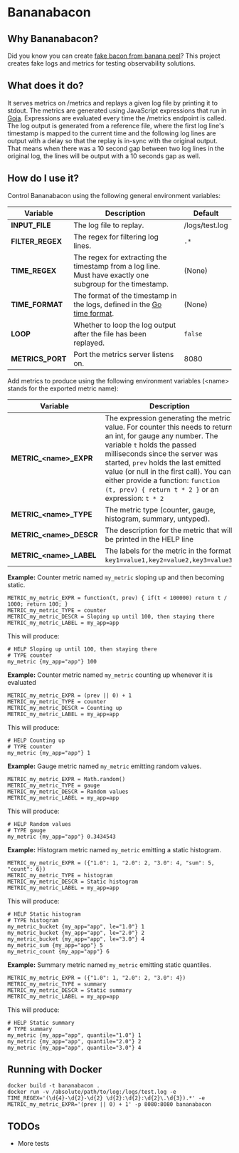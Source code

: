 # Bananabacon

## Why Bananabacon?

Did you know you can create [fake bacon from banana peel](https://gardengrubblog.com/how-to-make-the-best-vegan-banana-peel-bacon/)?
This project creates fake logs and metrics for testing observability solutions.

## What does it do?

It serves metrics on /metrics and replays a given log file by printing it to stdout.
The metrics are generated using JavaScript expressions that run in [Goja](https://github.com/dop251/goja). Expressions are evaluated
every time the /metrics endpoint is called.
The log output is generated from a reference file, where the first log line's timestamp is mapped to the current time and the following
log lines are output with a delay so that the replay is in-sync with the original output. That means when there was a 10 second gap between
two log lines in the original log, the lines will be output with a 10 seconds gap as well.

## How do I use it?

Control Bananabacon using the following general environment variables:

| Variable         | Description                                                                                                                         | Default        |
| ---------------- | ----------------------------------------------------------------------------------------------------------------------------------- | -------------- |
| **INPUT_FILE**   | The log file to replay.                                                                                                             | /logs/test.log |
| **FILTER_REGEX** | The regex for filtering log lines.                                                                                                  | `.*`           |
| **TIME_REGEX**   | The regex for extracting the timestamp from a log line. Must have exactly one subgroup for the timestamp.                           | (None)         |
| **TIME_FORMAT**  | The format of the timestamp in the logs, defined in the [Go time format](https://www.geeksforgeeks.org/time-formatting-in-golang/). | (None)         |
| **LOOP**         | Whether to loop the log output after the file has been replayed.                                                                    | `false`        |
| **METRICS_PORT** | Port the metrics server listens on.                                                                                                 | 8080           |

Add metrics to produce using the following environment variables (\<name\> stands for the exported metric name):

| Variable                    | Description                                                                                                                                                                                                                                                                                                                                                 | Default                                                   |
| --------------------------- | ----------------------------------------------------------------------------------------------------------------------------------------------------------------------------------------------------------------------------------------------------------------------------------------------------------------------------------------------------------- | --------------------------------------------------------- |
| **METRIC\_\<name\>\_EXPR**  | The expression generating the metric value. For counter this needs to return an int, for gauge any number. The variable `t` holds the passed milliseconds since the server was started, `prev` holds the last emitted value (or null in the first call). You can either provide a function: `function (t, prev) { return t * 2 }` or an expression: `t * 2` | `t`. Check below for examples for different metric types. |
| **METRIC\_\<name\>\_TYPE**  | The metric type (counter, gauge, histogram, summary, untyped).                                                                                                                                                                                                                                                                                              | `counter`                                                 |
| **METRIC\_\<name\>\_DESCR** | The description for the metric that will be printed in the HELP line                                                                                                                                                                                                                                                                                        | ""                                                        |
| **METRIC\_\<name\>\_LABEL** | The labels for the metric in the format `key1=value1,key2=value2,key3=value3`.                                                                                                                                                                                                                                                                              | (None)                                                    |

**Example:** Counter metric named `my_metric` sloping up and then becoming static.

```
METRIC_my_metric_EXPR = function(t, prev) { if(t < 100000) return t / 1000; return 100; }
METRIC_my_metric_TYPE = counter
METRIC_my_metric_DESCR = Sloping up until 100, then staying there
METRIC_my_metric_LABEL = my_app=app
```

This will produce:

```
# HELP Sloping up until 100, then staying there
# TYPE counter
my_metric {my_app="app"} 100
```

**Example:** Counter metric named `my_metric` counting up whenever it is evaluated

```
METRIC_my_metric_EXPR = (prev || 0) + 1
METRIC_my_metric_TYPE = counter
METRIC_my_metric_DESCR = Counting up
METRIC_my_metric_LABEL = my_app=app
```

This will produce:

```
# HELP Counting up
# TYPE counter
my_metric {my_app="app"} 1
```

**Example:** Gauge metric named `my_metric` emitting random values.

```
METRIC_my_metric_EXPR = Math.random()
METRIC_my_metric_TYPE = gauge
METRIC_my_metric_DESCR = Random values
METRIC_my_metric_LABEL = my_app=app
```

This will produce:

```
# HELP Random values
# TYPE gauge
my_metric {my_app="app"} 0.3434543
```

**Example:** Histogram metric named `my_metric` emitting a static histogram.

```
METRIC_my_metric_EXPR = ({"1.0": 1, "2.0": 2, "3.0": 4, "sum": 5, "count": 6})
METRIC_my_metric_TYPE = histogram
METRIC_my_metric_DESCR = Static histogram
METRIC_my_metric_LABEL = my_app=app
```

This will produce:

```
# HELP Static histogram
# TYPE histogram
my_metric_bucket {my_app="app", le="1.0"} 1
my_metric_bucket {my_app="app", le="2.0"} 2
my_metric_bucket {my_app="app", le="3.0"} 4
my_metric_sum {my_app="app"} 5
my_metric_count {my_app="app"} 6
```

**Example:** Summary metric named `my_metric` emitting static quantiles.

```
METRIC_my_metric_EXPR = ({"1.0": 1, "2.0": 2, "3.0": 4})
METRIC_my_metric_TYPE = summary
METRIC_my_metric_DESCR = Static summary
METRIC_my_metric_LABEL = my_app=app
```

This will produce:

```
# HELP Static summary
# TYPE summary
my_metric {my_app="app", quantile="1.0"} 1
my_metric {my_app="app", quantile="2.0"} 2
my_metric {my_app="app", quantile="3.0"} 4
```

## Running with Docker

```
docker build -t bananabacon .
docker run -v /absolute/path/to/log:/logs/test.log -e TIME_REGEX='(\d{4}-\d{2}-\d{2} \d{2}:\d{2}:\d{2}\.\d{3}).*' -e METRIC_my_metric_EXPR='(prev || 0) + 1' -p 8080:8080 bananabacon
```

## TODOs

- More tests
